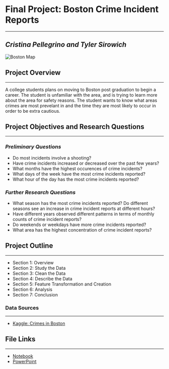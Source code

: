 # **Final Project: Boston Crime Incident Reports**
---
## *Cristina Pellegrino and Tyler Sirowich*

![Boston Map](https://cdn.shopify.com/s/files/1/0078/2472/products/boston_type_map_rainbow_large_1024x1024.png?v=1392723694)

## **Project Overview**
---
A college students plans on moving to Boston post graduation to begin a career. The student is unfamiliar with the area, and is trying to learn more about the area for safety reasons. The student wants to know what areas crimes are most prevelant in and the time they are most likely to occur in order to be extra cautious. 

## **Project Objectives and Research Questions**
---
### ***Preliminary Questions***
*   Do most incidents involve a shooting?
*   Have crime incidents increased or decreased over the past few years?
*   What months have the highest occurences of crime incidents?
*   What days of the week have the most crime incidents reported? 
*   What hour of the day has the most crime incidents reported?

### ***Further Research Questions***
*   What season has the most crime incidents reported? Do different seasons see an increase in crime incident reports at different hours?
*   Have different years observed different patterns in terms of monthly counts of crime incident reports?
*   Do weekends or weekdays have more crime incidents reported?
*   What area has the highest concentration of crime incident reports?

## **Project Outline**
---
*   Section 1: Overview
*   Section 2: Study the Data
*   Section 3: Clean the Data
*   Section 4: Describe the Data
*   Section 5: Feature Transformation and Creation
*   Section 6: Analysis
*   Section 7: Conclusion

### **Data Sources**
---
*   [Kaggle: Crimes in Boston](https://www.kaggle.com/AnalyzeBoston/crimes-in-boston)

## **File Links**
---
*   [Notebook](https://github.com/cristinapellegrino/BUAN6505-Final-Project/blob/main/BostonFinalProject_V2.ipynb)
*   [PowerPoint](https://docs.google.com/presentation/d/1L3qceaeGNgC_70rWwSYwJGJ5kQbm06jMOP0AkPWsjwk/edit?usp=sharing)

